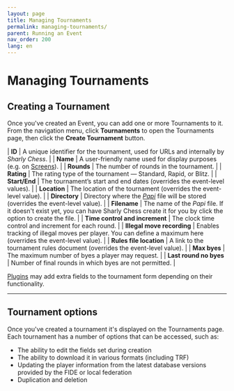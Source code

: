 ```yaml
---
layout: page
title: Managing Tournaments
permalink: managing-tournaments/
parent: Running an Event
nav_order: 200
lang: en
---
```


# Managing Tournaments

## Creating a Tournament

Once you've created an Event, you can add one or more Tournaments to it.
From the navigation menu, click **Tournaments** to open the Tournaments page, then click the **Create Tournament** button.

| **ID** | A unique identifier for the tournament, used for URLs and internally by _Sharly Chess_. |
| **Name** | A user-friendly name used for display purposes (e.g. on [Screens](/screens)). |
| **Rounds** | The number of rounds in the tournament. |
| **Rating** | The rating type of the tournament — Standard, Rapid, or Blitz. |
| **Start/End** | The tournament’s start and end dates (overrides the event-level values). |
| **Location** | The location of the tournament (overrides the event-level value). |
| **Directory** | Directory where the _[Papi](/relation-to-papi)_ file will be stored (overrides the event-level value). |
| **Filename** | The name of the _Papi_ file. If it doesn't exist yet, you can have Sharly Chess create it for you by click the option to create the file. |
| **Time control and increment** | The clock time control and increment for each round. |
| **Illegal move recording** | Enables tracking of illegal moves per player. You can define a maximum here (overrides the event-level value). |
| **Rules file location** | A link to the tournament rules document (overrides the event-level value). |
| **Max byes** | The maximum number of byes a player may request. |
| **Last round no byes** | Number of final rounds in which byes are not permitted. |

[Plugins](/plugin-support) may add extra fields to the tournament form depending on their functionality.

---

## Tournament options

Once you've created a tournament it's displayed on the Tournaments page.  Each tournament has a number of options that can be accessed, such as:

- The ability to edit the fields set during creation
- The ability to download it in various formats (including TRF)
- Updating the player information from the latest database versions provided by the FIDE or local federation
- Duplication and deletion
